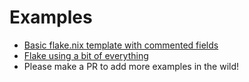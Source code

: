 # Examples

- [Basic flake.nix template with commented fields](https://github.com/yusdacra/nix-cargo-integration/blob/master/docs/example_flake.nix)
- [Flake using a bit of everything](https://github.com/helix-editor/helix/blob/master/flake.nix)
- Please make a PR to add more examples in the wild!